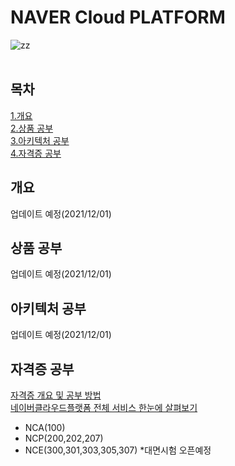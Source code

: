 # NAVER Cloud PLATFORM

![zz](https://cdn.imweb.me/thumbnail/20201031/8d531d3f9227b.jpg) </br></br>




## 목차
[1.개요](#개요)<br>
[2.상품 공부](#상품-공부)<br>
[3.아키텍처 공부](#아키텍처-공부)<br>
[4.자격증 공부](#자격증-공부)<br>

## 개요
업데이트 예정(2021/12/01)

## 상품 공부
업데이트 예정(2021/12/01)

## 아키텍처 공부

업데이트 예정(2021/12/01)

## 자격증 공부
  [자격증 개요 및 공부 방법](https://blog.naver.com/mk_crew/222447317535)<br>
 [네이버클라우드플랫폼 전체 서비스 한눈에 살펴보기](https://me2.do/GLB2wZax)
 - NCA(100)
 - NCP(200,202,207)
 - NCE(300,301,303,305,307) *대면시험 오픈예정


